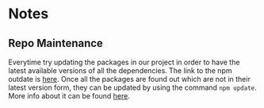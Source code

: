 # Notes

## Repo Maintenance

Everytime try updating the packages in our project in order to have the latest available versions of all the dependencies. The link to the npm outdate is [here](https://docs.npmjs.com/cli/v7/commands/npm-outdated).
Once all the packages are found out which are not in their latest version form, they can be updated by using the command `npm update`. More info about it can be found [here](https://docs.npmjs.com/cli/v7/commands/npm-update).
